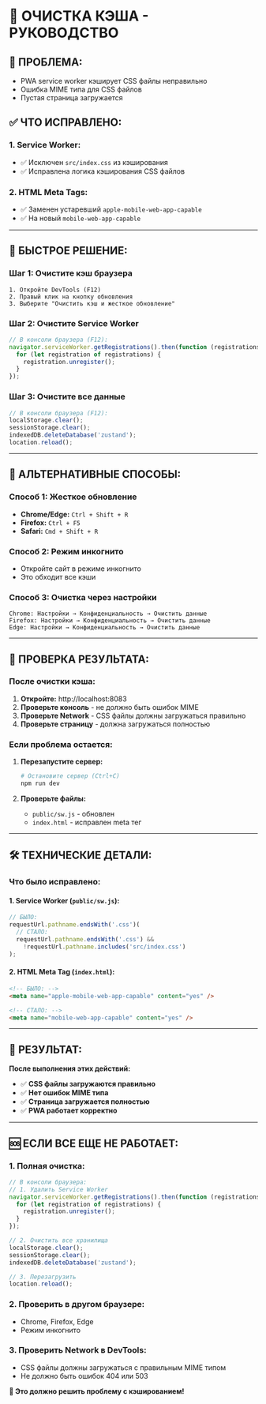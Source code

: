 # 🧹 ОЧИСТКА КЭША - РУКОВОДСТВО

## 🎯 **ПРОБЛЕМА:**

- PWA service worker кэширует CSS файлы неправильно
- Ошибка MIME типа для CSS файлов
- Пустая страница загружается

## ✅ **ЧТО ИСПРАВЛЕНО:**

### **1. Service Worker:**

- ✅ Исключен `src/index.css` из кэширования
- ✅ Исправлена логика кэширования CSS файлов

### **2. HTML Meta Tags:**

- ✅ Заменен устаревший `apple-mobile-web-app-capable`
- ✅ На новый `mobile-web-app-capable`

---

## 🚀 **БЫСТРОЕ РЕШЕНИЕ:**

### **Шаг 1: Очистите кэш браузера**

```
1. Откройте DevTools (F12)
2. Правый клик на кнопку обновления
3. Выберите "Очистить кэш и жесткое обновление"
```

### **Шаг 2: Очистите Service Worker**

```javascript
// В консоли браузера (F12):
navigator.serviceWorker.getRegistrations().then(function (registrations) {
  for (let registration of registrations) {
    registration.unregister();
  }
});
```

### **Шаг 3: Очистите все данные**

```javascript
// В консоли браузера (F12):
localStorage.clear();
sessionStorage.clear();
indexedDB.deleteDatabase('zustand');
location.reload();
```

---

## 🔧 **АЛЬТЕРНАТИВНЫЕ СПОСОБЫ:**

### **Способ 1: Жесткое обновление**

- **Chrome/Edge:** `Ctrl + Shift + R`
- **Firefox:** `Ctrl + F5`
- **Safari:** `Cmd + Shift + R`

### **Способ 2: Режим инкогнито**

- Откройте сайт в режиме инкогнито
- Это обходит все кэши

### **Способ 3: Очистка через настройки**

```
Chrome: Настройки → Конфиденциальность → Очистить данные
Firefox: Настройки → Конфиденциальность → Очистить данные
Edge: Настройки → Конфиденциальность → Очистить данные
```

---

## 🎯 **ПРОВЕРКА РЕЗУЛЬТАТА:**

### **После очистки кэша:**

1. **Откройте:** http://localhost:8083
2. **Проверьте консоль** - не должно быть ошибок MIME
3. **Проверьте Network** - CSS файлы должны загружаться правильно
4. **Проверьте страницу** - должна загружаться полностью

### **Если проблема остается:**

1. **Перезапустите сервер:**

   ```bash
   # Остановите сервер (Ctrl+C)
   npm run dev
   ```

2. **Проверьте файлы:**
   - `public/sw.js` - обновлен
   - `index.html` - исправлен meta тег

---

## 🛠️ **ТЕХНИЧЕСКИЕ ДЕТАЛИ:**

### **Что было исправлено:**

#### **1. Service Worker (`public/sw.js`):**

```javascript
// БЫЛО:
requestUrl.pathname.endsWith('.css')(
  // СТАЛО:
  requestUrl.pathname.endsWith('.css') &&
    !requestUrl.pathname.includes('src/index.css')
);
```

#### **2. HTML Meta Tag (`index.html`):**

```html
<!-- БЫЛО: -->
<meta name="apple-mobile-web-app-capable" content="yes" />

<!-- СТАЛО: -->
<meta name="mobile-web-app-capable" content="yes" />
```

---

## 🎉 **РЕЗУЛЬТАТ:**

**После выполнения этих действий:**

- ✅ **CSS файлы загружаются правильно**
- ✅ **Нет ошибок MIME типа**
- ✅ **Страница загружается полностью**
- ✅ **PWA работает корректно**

---

## 🆘 **ЕСЛИ ВСЕ ЕЩЕ НЕ РАБОТАЕТ:**

### **1. Полная очистка:**

```javascript
// В консоли браузера:
// 1. Удалить Service Worker
navigator.serviceWorker.getRegistrations().then(function (registrations) {
  for (let registration of registrations) {
    registration.unregister();
  }
});

// 2. Очистить все хранилища
localStorage.clear();
sessionStorage.clear();
indexedDB.deleteDatabase('zustand');

// 3. Перезагрузить
location.reload();
```

### **2. Проверить в другом браузере:**

- Chrome, Firefox, Edge
- Режим инкогнито

### **3. Проверить Network в DevTools:**

- CSS файлы должны загружаться с правильным MIME типом
- Не должно быть ошибок 404 или 503

**🎯 Это должно решить проблему с кэшированием!**
